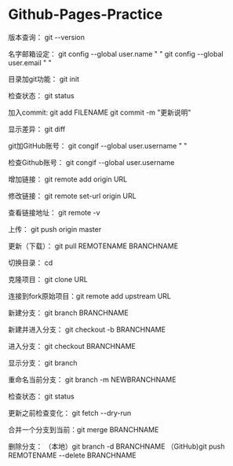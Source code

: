 # Github-Pages-Practice
版本查询： 	  	 	git --version

名字邮箱设定： 		git config --global user.name " "
					git config --global user.email " "

目录加git功能： 	git init

检查状态：      	git status

加入commit:    	 	git add FILENAME
					git commit -m "更新说明"
				
显示差异：			git diff

git加GitHub账号：	git congif --global user.username " "

检查Github账号：	git congif --global user.username

增加链接：			git remote add origin URL

修改链接：  		git remote set-url origin URL

查看链接地址：		git remote -v

上传：				git push origin master

更新（下载）：		git pull REMOTENAME BRANCHNAME

切换目录：          cd

克隆项目：      	git clone URL

连接到fork原始项目：git remote add upstream URL

新建分支：			git branch BRANCHNAME

新建并进入分支：	git checkout -b BRANCHNAME

进入分支：			git checkout BRANCHNAME

显示分支：			git branch

重命名当前分支：	git branch -m NEWBRANCHNAME

检查状态：      	git status

更新之前检查变化：  git fetch --dry-run

合并一个分支到当前：git merge BRANCHNAME

删除分支：  （本地）git branch -d BRANCHNAME
		   （GitHub)git push REMOTENAME --delete BRANCHNAME

